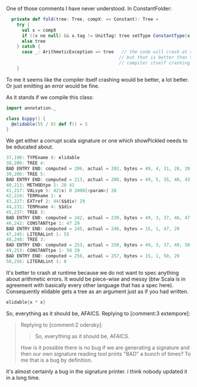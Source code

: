 One of those comments I have never understood.  In ConstantFolder:
```scala
  private def fold(tree: Tree, compX: => Constant): Tree =
    try {
      val x = compX
      if ((x ne null) && x.tag != UnitTag) tree setType ConstantType(x) 
      else tree
    } catch {
      case _: ArithmeticException => tree   // the code will crash at runtime,
                                           // but that is better than the
                                           // compiler itself crashing
    }
```
To me it seems like the compiler itself crashing would be better, a lot better.  Or just emitting an error would be fine.

As it stands if we compile this class:
```scala
import annotation._

class bippy() {
  @elidable(55 / 0) def f() = 5
}
```
We get either a corrupt scala signature or one which showPickled needs to be educated about.
```scala
37,190: TYPEname 8: elidable
38,200: TREE 4:
BAD ENTRY END: computed = 206, actual = 202, bytes = 49, 4, 31, 28, 39, 48
39,206: TREE 5:
BAD ENTRY END: computed = 213, actual = 208, bytes = 49, 5, 35, 40, 43, 45, 44
40,213: METHODtpe 2: 28 41
41,217: VALsym 5: 42(x) 0 2000[<param>] 28
42,224: TERMname 1: x
43,227: EXTref 2: 44($$div) 29
44,231: TERMname 4: $$div
45,237: TREE 3:
BAD ENTRY END: computed = 242, actual = 239, bytes = 49, 3, 37, 46, 47
46,242: CONSTANTtpe 1: 47 29
BAD ENTRY END: computed = 245, actual = 246, bytes = 15, 1, 47, 29
47,245: LITERALint 1: 55
48,248: TREE 3:
BAD ENTRY END: computed = 253, actual = 250, bytes = 49, 3, 37, 49, 50
49,253: CONSTANTtpe 1: 50 29
BAD ENTRY END: computed = 256, actual = 257, bytes = 15, 1, 50, 29
50,256: LITERALint 1: 0
```
It's better to crash at runtime because we do not want to spec anything about arithmetic errors. It would be piece-wise and messy (btw Scala is in agreement with basically every other language that has a spec here). Consequently elidable gets a tree as an argument just as if you had written.
```scala
elidable{x * x}
```
So, everything as it should be, AFAICS.
Replying to [comment:3 extempore]:
> Replying to [comment:2 odersky]:
> > So, everything as it should be, AFAICS.
> 
> How is it possible there is no bug if we are generating a signature and then our own signature reading tool prints "BAD" a bunch of times? To me that is a bug by definition.

it's almost certainly a bug in the signature printer. i think nobody updated it in a long time.
